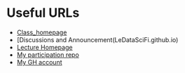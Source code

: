 # Useful URLs
- [Class_homepage](https://ledatascifi.github.io)
- [Discussions and Announcement(LeDataSciFi.github.io)
- [Lecture Homepage](https://ledatascifi.github.io/lectures-spr2020/intro.html)
- [My participation repo](https://github.com/jjc220/FIN377-participation)
- [My GH account](https://gitthub.com/jjc220)
